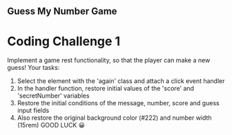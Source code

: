 ## Guess My Number Game

# Coding Challenge 1

Implement a game rest functionality, so that the player can make a new guess!
Your tasks:
1. Select the element with the 'again' class and attach a click event handler
2. In the handler function, restore initial values of the 'score' and
'secretNumber' variables
3. Restore the initial conditions of the message, number, score and guess input
fields
4. Also restore the original background color (#222) and number width (15rem)
GOOD LUCK 😀